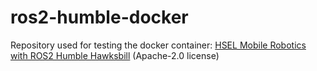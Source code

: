 # ros2-humble-docker

Repository used for testing the docker container: [HSEL Mobile Robotics with ROS2 Humble Hawksbill](https://github.com/scarecrow3773/mobile_robotics_maze) (Apache-2.0 license)
